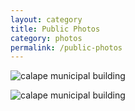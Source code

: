 ```yaml
---
layout: category
title: Public Photos
category: photos
permalink: /public-photos
---
```


![calape municipal building](https://lh3.googleusercontent.com/pw/AL9nZEWQiBiNrI5ZyNr7w36BOlRgi62hMB30vjrwoSsqG3PQr3si5wySFre_CiaqLth8NhwUhLPyXHkrYFIyiscDO5arTWmOb2490wA_qq-PmnUHIIEdq3RNuTaNFZ5w2j_dtkqw9QajofpXHYPp9hXn5FNi=w3012-h1696-no?authuser=0)

![calape municipal building](https://lh3.googleusercontent.com/pw/AL9nZEU5sD7zd6u8msFda48kBdBYhWTiyooNEBXdUfdoB7wZSqgDrothOTu2dQ1G61ZDM2y-A-ZXnVe_s2Nzvp18rQyDNhmjlG5P8bQbuW6m2sItkyIHCD0_IxBgoNQlifwva8G6T0F90ep9CRJORwgqYuJX=w3012-h1696-no?authuser=0)
